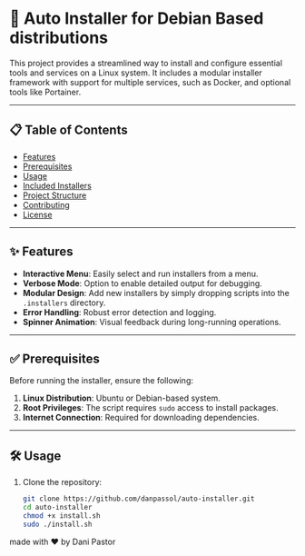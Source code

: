 # 🚀 Auto Installer for Debian Based distributions

This project provides a streamlined way to install and configure essential tools and services on a Linux system. It includes a modular installer framework with support for multiple services, such as Docker, and optional tools like Portainer.

---

## 📋 Table of Contents

- [Features](#features)
- [Prerequisites](#prerequisites)
- [Usage](#usage)
- [Included Installers](#included-installers)
- [Project Structure](#project-structure)
- [Contributing](#contributing)
- [License](#license)

---

## ✨ Features

- **Interactive Menu**: Easily select and run installers from a menu.
- **Verbose Mode**: Option to enable detailed output for debugging.
- **Modular Design**: Add new installers by simply dropping scripts into the `.installers` directory.
- **Error Handling**: Robust error detection and logging.
- **Spinner Animation**: Visual feedback during long-running operations.

---

## ✅ Prerequisites

Before running the installer, ensure the following:

1. **Linux Distribution**: Ubuntu or Debian-based system.
2. **Root Privileges**: The script requires `sudo` access to install packages.
3. **Internet Connection**: Required for downloading dependencies.

---

## 🛠️ Usage

1. Clone the repository:
   ```bash
   git clone https://github.com/danpassol/auto-installer.git
   cd auto-installer
   chmod +x install.sh
   sudo ./install.sh
   ```

made with ❤️ by Dani Pastor
